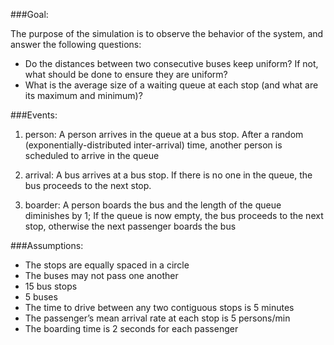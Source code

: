###Goal:

The purpose of the simulation is to observe the behavior of the system, and answer the following questions:
- Do the distances between two consecutive buses keep
uniform? If not, what should be done to ensure they are
uniform?
- What is the average size of a waiting queue at each stop
(and what are its maximum and minimum)?

###Events:

1. person: A person arrives in the queue at a bus stop. After a random (exponentially-distributed inter-arrival) time, another person is scheduled to arrive in the
queue

2. arrival: A bus arrives at a bus stop. If there is no one in the queue, the bus proceeds to the next stop.

3. boarder: A person boards the bus and the length of the queue diminishes by 1; If the queue is now empty, the bus proceeds to the next stop, otherwise the next passenger boards the bus


###Assumptions:
- The stops are equally spaced in a circle
- The buses may not pass one another
- 15 bus stops
- 5 buses
- The time to drive between any two contiguous stops is 5 minutes
- The passenger’s mean arrival rate at each stop is 5 persons/min
- The boarding time is 2 seconds for each passenger
